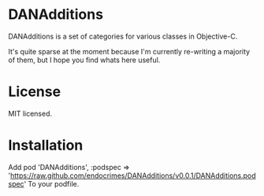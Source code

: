 DANAdditions
============

DANAdditions is a set of categories for various classes in Objective-C.

It's quite sparse at the moment because I'm currently re-writing a majority of them, but I hope you find whats here useful.

# License
MIT licensed.

# Installation
Add
    pod 'DANAdditions', :podspec => 'https://raw.github.com/endocrimes/DANAdditions/v0.0.1/DANAdditions.podspec'
To your podfile.
